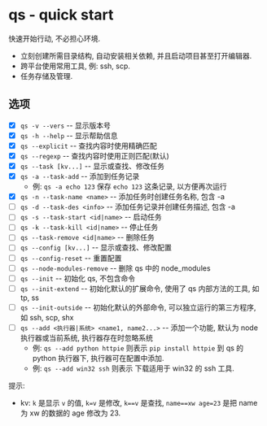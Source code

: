 # qs - quick start
快速开始行动, 不必担心环境.

- 立刻创建所需目录结构, 自动安装相关依赖, 并且启动项目甚至打开编辑器.
- 跨平台使用常用工具, 例: ssh, scp.
- 任务存储及管理.

## 选项

- [x] `qs -v --vers` -- 显示版本号
- [x] `qs -h --help` -- 显示帮助信息
- [x] `qs --explicit` -- 查找内容时使用精确匹配
- [x] `qs --regexp` -- 查找内容时使用正则匹配(默认)
- [x] `qs --task [kv...]` -- 显示或查找、修改任务
- [x] `qs -a --task-add` -- 添加到任务记录
  - 例: `qs -a echo 123` 保存 `echo 123` 这条记录, 以方便再次运行
- [x] `qs -n --task-name <name>` -- 添加任务时创建任务名称, 包含 -a
- [ ] `qs -d --task-des <info>` -- 添加任务记录并创建任务描述, 包含 -a
- [ ] `qs -s --task-start <id|name>` -- 启动任务
- [ ] `qs -k --task-kill <id|name>` -- 停止任务
- [ ] `qs --task-remove <id|name>` -- 删除任务
- [ ] `qs --config [kv...]` -- 显示或查找、修改配置
- [ ] `qs --config-reset` -- 重置配置
- [ ] `qs --node-modules-remove` -- 删除 qs 中的 node_modules
- [ ] `qs --init` -- 初始化 qs, 不包含命令
- [ ] `qs --init-extend` -- 初始化默认的扩展命令, 使用了 qs 内部方法的工具, 如 tp, ss
- [ ] `qs --init-outside` -- 初始化默认的外部命令, 可以独立运行的第三方程序, 如 ssh, scp, shx
- [ ] `qs --add <执行器|系统> <name1, name2...>` -- 添加一个功能, 默认为 node 执行器或当前系统, 执行器存在时忽略系统
  -  例: `qs --add python httpie` 则表示 `pip install httpie` 到 qs 的 python 执行器下, 执行器可在配置中添加.
  -  例: `qs --add win32 ssh` 则表示 下载适用于 win32 的 ssh 工具.

提示: 
  - kv: `k` 是显示 `v` 的值, `k=v` 是修改, `k==v` 是查找, `name==xw age=23` 是把 name 为 xw 的数据的 age 修改为 23.
